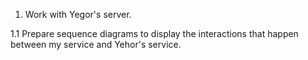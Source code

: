 1. Work with Yegor's server.

1.1 Prepare sequence diagrams to display the interactions that happen between
my service and Yehor's service.
